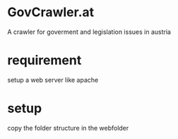# GovCrawler.at
A crawler for goverment and legislation issues in austria

# requirement
setup a web server like apache

# setup
copy the folder structure in the webfolder
